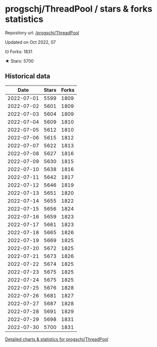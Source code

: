 # progschj/ThreadPool / stars & forks statistics

Repository url: [/progschj/ThreadPool](https://github.com/progschj/ThreadPool)

Updated on Oct 2022, 07

☋ Forks: 1831

★ Stars: 5700

## Historical data
| Date | Stars | Forks |
|------|-------|-------|
| 2022-07-01 | 5599 | 1809 | 
| 2022-07-02 | 5601 | 1809 | 
| 2022-07-03 | 5604 | 1809 | 
| 2022-07-04 | 5609 | 1810 | 
| 2022-07-05 | 5612 | 1810 | 
| 2022-07-06 | 5615 | 1812 | 
| 2022-07-07 | 5622 | 1813 | 
| 2022-07-08 | 5627 | 1816 | 
| 2022-07-09 | 5630 | 1815 | 
| 2022-07-10 | 5638 | 1816 | 
| 2022-07-11 | 5642 | 1817 | 
| 2022-07-12 | 5646 | 1819 | 
| 2022-07-13 | 5651 | 1820 | 
| 2022-07-14 | 5655 | 1822 | 
| 2022-07-15 | 5656 | 1824 | 
| 2022-07-16 | 5659 | 1823 | 
| 2022-07-17 | 5661 | 1823 | 
| 2022-07-18 | 5665 | 1826 | 
| 2022-07-19 | 5669 | 1825 | 
| 2022-07-20 | 5672 | 1825 | 
| 2022-07-21 | 5673 | 1826 | 
| 2022-07-22 | 5674 | 1825 | 
| 2022-07-23 | 5675 | 1825 | 
| 2022-07-24 | 5675 | 1825 | 
| 2022-07-25 | 5676 | 1828 | 
| 2022-07-26 | 5681 | 1827 | 
| 2022-07-27 | 5687 | 1828 | 
| 2022-07-28 | 5691 | 1829 | 
| 2022-07-29 | 5698 | 1831 | 
| 2022-07-30 | 5700 | 1831 | 


[Detailed charts & statistics for progschj/ThreadPool](https://reviewgithub.com/rep/progschj/ThreadPool)

